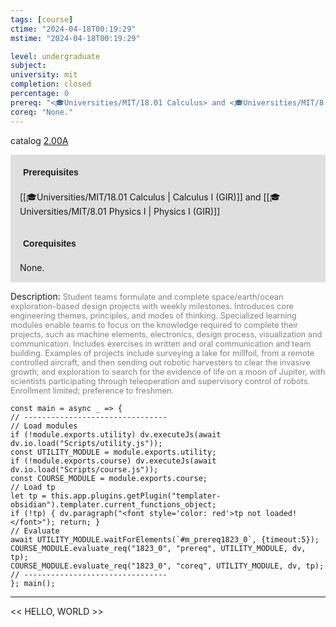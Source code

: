 ```yaml
---
tags: [course]
ctime: "2024-04-18T00:19:29"
mstime: "2024-04-18T00:19:29"

level: undergraduate
subject: 
university: mit
completion: closed
percentage: 0
prereq: "<🎓Universities/MIT/18.01 Calculus> and <🎓Universities/MIT/8.01 Physics I>"
coreq: "None."
---
```


catalog [2.00A](http://student.mit.edu/catalog/m2a.html#2.00A)

<span style="display: block; padding: 15px; background-color: rgb(100, 100, 100, 0.2);"><font id="m_prereq1823_0" style="display: block; font-family: Arial, sans-serif; font-weight: bold; padding: 5px">Prerequisites</font><br><span id="prereq1823_0">[[🎓Universities/MIT/18.01 Calculus | Calculus I (GIR)]] and [[🎓Universities/MIT/8.01 Physics I | Physics I (GIR)]]</span></span>
<span style="display: block; padding: 15px; background-color: rgb(100, 100, 100, 0.2);"><font id="m_coreq1823_0" style="display: block; font-family: Arial, sans-serif; font-weight: bold; padding: 5px">Corequisites</font><br><span id="coreq1823_0">None.</span></span>

<font style="">Description:</font>
<font style="color: grey; font-size: 0.8rem;">Student teams formulate and complete space/earth/ocean exploration-based design projects with weekly milestones. Introduces core engineering themes, principles, and modes of thinking. Specialized learning modules enable teams to focus on the knowledge required to complete their projects, such as machine elements, electronics, design process, visualization and communication. Includes exercises in written and oral communication and team building. Examples of projects include surveying a lake for millfoil, from a remote controlled aircraft, and then sending out robotic harvesters to clear the invasive growth; and exploration to search for the evidence of life on a moon of Jupiter, with scientists participating through teleoperation and supervisory control of robots. Enrollment limited; preference to freshmen.</font>

```dataviewjs
const main = async _ => {
// --------------------------------
// Load modules
if (!module.exports.utility) dv.executeJs(await dv.io.load("Scripts/utility.js"));
const UTILITY_MODULE = module.exports.utility;
if (!module.exports.course) dv.executeJs(await dv.io.load("Scripts/course.js"));
const COURSE_MODULE = module.exports.course;
// Load tp
let tp = this.app.plugins.getPlugin("templater-obsidian").templater.current_functions_object;
if (!tp) { dv.paragraph("<font style='color: red'>tp not loaded!</font>"); return; }
// Evaluate
await UTILITY_MODULE.waitForElements(`#m_prereq1823_0`, {timeout:5});
COURSE_MODULE.evaluate_req("1823_0", "prereq", UTILITY_MODULE, dv, tp);
COURSE_MODULE.evaluate_req("1823_0", "coreq", UTILITY_MODULE, dv, tp);
// --------------------------------
}; main();
```

---

<< HELLO, WORLD >>
